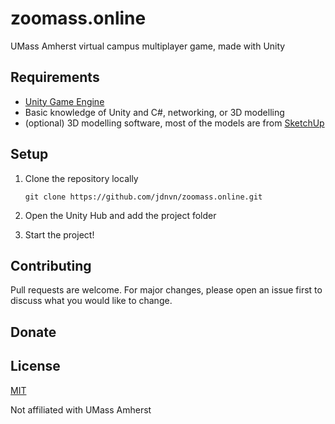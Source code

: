 # zoomass.online
UMass Amherst virtual campus multiplayer game, made with Unity 

## Requirements
* [Unity Game Engine](https://unity3d.com/get-unity/download)
* Basic knowledge of Unity and C#, networking, or 3D modelling
* (optional) 3D modelling software, most of the models are from [SketchUp](https://www.sketchup.com/)

## Setup
1. Clone the repository locally

      ```git clone https://github.com/jdnvn/zoomass.online.git```
  
2. Open the Unity Hub and add the project folder
3. Start the project!

## Contributing
Pull requests are welcome. For major changes, please open an issue first to discuss what you would like to change.

## Donate


## License
[MIT](https://choosealicense.com/licenses/mit/)

Not affiliated with UMass Amherst
